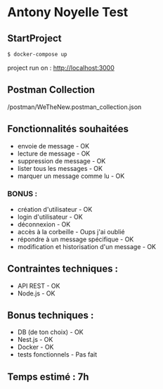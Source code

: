 # Antony Noyelle Test

## StartProject
```sh
$ docker-compose up
```

project run on :
[http://localhost:3000](http://localhost:3000)

## Postman Collection
/postman/WeTheNew.postman_collection.json


## Fonctionnalités souhaitées
- envoie de message - OK
- lecture de message - OK
- suppression de message - OK
- lister tous les messages - OK
- marquer un message comme lu - OK

### BONUS :
- création d'utilisateur - OK
- login d'utilisateur - OK
- déconnexion - OK
- accès à la corbeille - Oups j'ai oublié
- répondre à un message spécifique  - OK
- modification et historisation d'un message  - OK

## Contraintes techniques :
- API REST  - OK
- Node.js  - OK

## Bonus techniques :
- DB (de ton choix)  - OK
- Nest.js  - OK
- Docker  - OK
- tests fonctionnels  - Pas fait


## Temps estimé : 7h